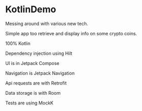 # KotlinDemo
Messing around with various new tech.


Simple app too retrieve and display info on some crypto coins.



100% Kotlin

Dependency injection using Hilt

UI is in Jetpack Compose

Navigation is Jetpack Navigation

Api requests are with Retrofit

Data storage is with Room

Tests are using MockK
